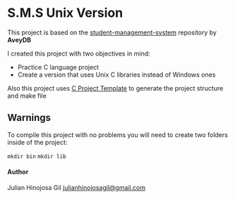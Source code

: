 # S.M.S Unix Version

This project is based on the [student-management-system](https://github.com/AveyBD/student-management-system) repository by **AveyDB**

I created this project with two objectives in mind: 
- Practice C language project 
- Create a version that uses Unix C libraries instead of Windows ones 

Also this project uses [C Project Template](https://github.com/pantuza/c-project-template) to generate the project structure and make file

## Warnings

To compile this project with no problems you will need to create two folders inside of the project:

`mkdir bin`
`mkdir lib`

#### Author

Julian Hinojosa Gil <julianhinojosagil@gmail.com>
